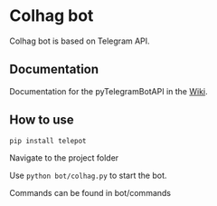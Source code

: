 # Colhag bot

Colhag bot is based on Telegram  API.

## Documentation
Documentation for the pyTelegramBotAPI in the [Wiki](https://github.com/TimZ99/colhag/wiki).

## How to use
`pip install telepot`

Navigate to the project folder

Use `python bot/colhag.py` to start the bot.

Commands can be found in bot/commands
